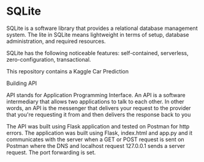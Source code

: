 # SQLite

SQLite is a software library that provides a relational database management system. The lite in SQLite means lightweight in terms of setup, database administration, and required resources.

SQLite has the following noticeable features: self-contained, serverless, zero-configuration, transactional.

This repository contains a Kaggle Car Prediction

Building API

API stands for Application Programming Interface. An API is a software intermediary that allows two applications to talk to each other. In other words, an API is the messenger that delivers your request to the provider that you're requesting it from and then delivers the response back to you

The API was built using Flask application and tested on Postman for http errors.
The application was built using Flask, index.html and app.py and it communicates with the server when a GET or POST request is sent on Postman where the DNS and localhost request 127.0.0.1 sends a server request. The port forwarding is set.

